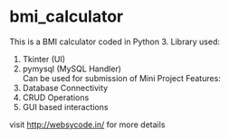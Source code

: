 # bmi_calculator
This is a BMI calculator coded in Python 3. 
Library used: 
1) Tkinter (UI) 
2) pymysql (MySQL Handler)  
Can be used for submission of Mini Project 
Features: 
1) Database Connectivity 
2) CRUD Operations 
3) GUI based interactions

visit http://websycode.in/ for more details
